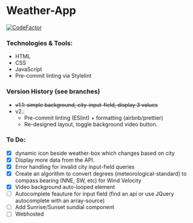 # Weather-App

[![CodeFactor](https://www.codefactor.io/repository/github/devarshi-ap/weather-webapp/badge)](https://www.codefactor.io/repository/github/devarshi-ap/weather-webapp)

### Technologies & Tools:
- HTML
- CSS
- JavaScript
- Pre-commit linting via Stylelint

### Version History (see branches)
- <strike>v1.1: simple background, city-input-field, display 3 values</strike>
- v2.:
    * Pre-commit linting (ESlint) + formatting (airbnb/prettier)
    * Re-designed layout, toggle background video button.

### To Do:
- [x] dynamic icon beside weather-box which changes based on city
- [x] Display more data from the API.
- [x] Error handling for invalid city input-field queries
- [x] Create an algorithm to convert degrees (meteorological-standard) to compass bearing (NNE, SW, etc) for Wind Velocity
- [x] Video background auto-looped element
- [ ] Autocomplete feauture for input field (find an api or use JQuery autocomplete with an array-source)
- [ ] Add Sunrise/Sunset sundial component
- [ ] Webhosted
